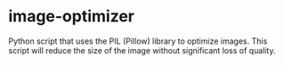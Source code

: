 # image-optimizer
 Python script that uses the PIL (Pillow) library to optimize images. This script will reduce the size of the image without significant loss of quality.
